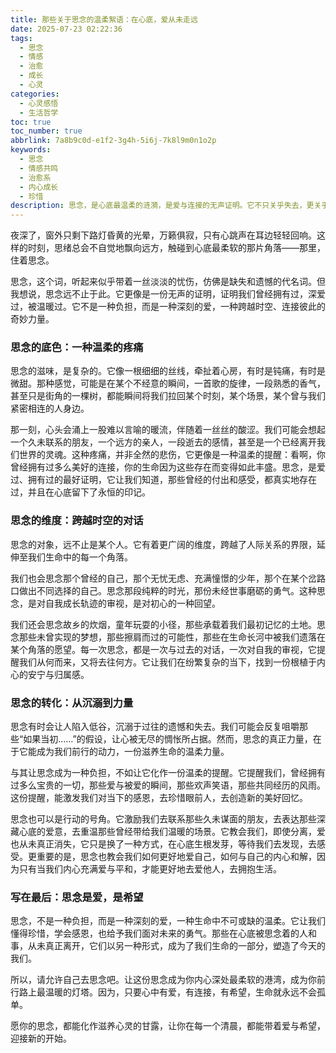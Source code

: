 ```yaml
---
title: 那些关于思念的温柔絮语：在心底，爱从未走远
date: 2025-07-23 02:22:36
tags:
  - 思念
  - 情感
  - 治愈
  - 成长
  - 心灵
categories:
  - 心灵感悟
  - 生活哲学
toc: true
toc_number: true
abbrlink: 7a8b9c0d-e1f2-3g4h-5i6j-7k8l9m0n1o2p
keywords:
  - 思念
  - 情感共鸣
  - 治愈系
  - 内心成长
  - 珍惜
description: 思念，是心底最温柔的涟漪，是爱与连接的无声证明。它不只关乎失去，更关乎拥有。这篇文章将带你走进思念的深处，感受那份跨越时空的温暖，并从中汲取力量，学会如何让思念成为滋养我们生命的力量。
---
```


夜深了，窗外只剩下路灯昏黄的光晕，万籁俱寂，只有心跳声在耳边轻轻回响。这样的时刻，思绪总会不自觉地飘向远方，触碰到心底最柔软的那片角落——那里，住着思念。

思念，这个词，听起来似乎带着一丝淡淡的忧伤，仿佛是缺失和遗憾的代名词。但我想说，思念远不止于此。它更像是一份无声的证明，证明我们曾经拥有过，深爱过，被温暖过。它不是一种负担，而是一种深刻的爱，一种跨越时空、连接彼此的奇妙力量。

### 思念的底色：一种温柔的疼痛

思念的滋味，是复杂的。它像一根细细的丝线，牵扯着心房，有时是钝痛，有时是微甜。那种感觉，可能是在某个不经意的瞬间，一首歌的旋律，一段熟悉的香气，甚至只是街角的一棵树，都能瞬间将我们拉回某个时刻，某个场景，某个曾与我们紧密相连的人身边。

那一刻，心头会涌上一股难以言喻的暖流，伴随着一丝丝的酸涩。我们可能会想起一个久未联系的朋友，一个远方的亲人，一段逝去的感情，甚至是一个已经离开我们世界的灵魂。这种疼痛，并非全然的悲伤，它更像是一种温柔的提醒：看啊，你曾经拥有过多么美好的连接，你的生命因为这些存在而变得如此丰盛。思念，是爱过、拥有过的最好证明，它让我们知道，那些曾经的付出和感受，都真实地存在过，并且在心底留下了永恒的印记。

### 思念的维度：跨越时空的对话

思念的对象，远不止是某个人。它有着更广阔的维度，跨越了人际关系的界限，延伸至我们生命中的每一个角落。

我们也会思念那个曾经的自己，那个无忧无虑、充满憧憬的少年，那个在某个岔路口做出不同选择的自己。思念那段纯粹的时光，那份未经世事磨砺的勇气。这种思念，是对自我成长轨迹的审视，是对初心的一种回望。

我们还会思念故乡的炊烟，童年玩耍的小径，那些承载着我们最初记忆的土地。思念那些未曾实现的梦想，那些擦肩而过的可能性，那些在生命长河中被我们遗落在某个角落的愿望。每一次思念，都是一次与过去的对话，一次对自我的审视，它提醒我们从何而来，又将去往何方。它让我们在纷繁复杂的当下，找到一份根植于内心的安宁与归属感。

### 思念的转化：从沉溺到力量

思念有时会让人陷入低谷，沉溺于过往的遗憾和失去。我们可能会反复咀嚼那些“如果当初……”的假设，让心被无尽的惆怅所占据。然而，思念的真正力量，在于它能成为我们前行的动力，一份滋养生命的温柔力量。

与其让思念成为一种负担，不如让它化作一份温柔的提醒。它提醒我们，曾经拥有过多么宝贵的一切，那些爱与被爱的瞬间，那些欢声笑语，那些共同经历的风雨。这份提醒，能激发我们对当下的感恩，去珍惜眼前人，去创造新的美好回忆。

思念也可以是行动的号角。它激励我们去联系那些久未谋面的朋友，去表达那些深藏心底的爱意，去重温那些曾经带给我们温暖的场景。它教会我们，即使分离，爱也从未真正消失，它只是换了一种方式，在心底生根发芽，等待我们去发现，去感受。更重要的是，思念也教会我们如何更好地爱自己，如何与自己的内心和解，因为只有当我们内心充满爱与平和，才能更好地去爱他人，去拥抱生活。

### 写在最后：思念是爱，是希望

思念，不是一种负担，而是一种深刻的爱，一种生命中不可或缺的温柔。它让我们懂得珍惜，学会感恩，也给予我们面对未来的勇气。那些在心底被思念着的人和事，从未真正离开，它们以另一种形式，成为了我们生命的一部分，塑造了今天的我们。

所以，请允许自己去思念吧。让这份思念成为你内心深处最柔软的港湾，成为你前行路上最温暖的灯塔。因为，只要心中有爱，有连接，有希望，生命就永远不会孤单。

愿你的思念，都能化作滋养心灵的甘露，让你在每一个清晨，都能带着爱与希望，迎接新的开始。
